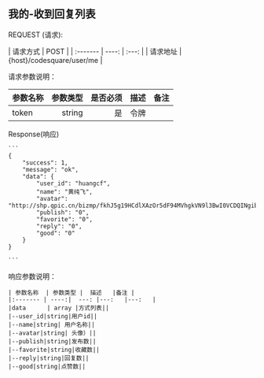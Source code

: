 ## 我的-收到回复列表



REQUEST (请求):

|  请求方式    |    POST     |
| :------- | ----: | :---:  |
| 请求地址 | {host}/codesquare/user/me   |

请求参数说明：

|    参数名称  | 参数类型 | 是否必须   | 描述   |备注|
| :------- | ----: | ---: | ---:   | ---:   |
| token | string |  是    |  令牌  ||





Response(响应)

	``` 
	{
        "success": 1,
        "message": "ok",
        "data": {
            "user_id": "huangcf",
            "name": "黄纯飞",
            "avatar": "http://shp.qpic.cn/bizmp/fkhJ5g19HCdlXAzOr5dF94MVhgkVN9l3BwI0VCDQINgibADibK9YCDtg/",
            "publish": "0",
            "favorite": "0",
            "reply": "0",
            "good": "0"
        }
    }
    
    ``` 

响应参数说明：

    | 参数名称  | 参数类型 |  描述   |备注 |
    |:------- | ----:|  ---: |---:   |---:   |
    |data      | array |方式列表||
    |--user_id|string|用户id||
    |--name|string| 用户名称||
    |--avatar|string| 头像）||
    |--publish|string|发布数||
    |--favorite|string|收藏数||
    |--reply|string|回复数||
    |--good|string|点赞数||
    

